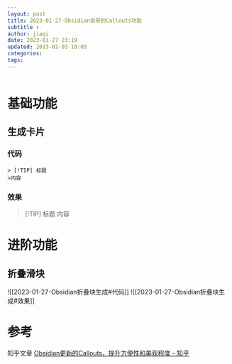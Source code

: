 ```yaml
---
layout: post
title: 2023-01-27-Obsidian自带的Callouts功能
subtitle :
author: jiaqi
date: 2023-01-27 23:19
updated: 2023-02-03 10:03
categories: 
tags:
---
```

```toc
```

# 基础功能

## 生成卡片

### 代码

```
> [!TIP] 标题
>内容
```

### 效果

> [!TIP] 标题
> 内容

# 进阶功能

## 折叠滑块

![[2023-01-27-Obsidian折叠块生成#代码]]
![[2023-01-27-Obsidian折叠块生成#效果]]
# 参考

知乎文章 [Obsidian更新的Callouts，提升方便性和美观程度 - 知乎](https://zhuanlan.zhihu.com/p/494647464)

